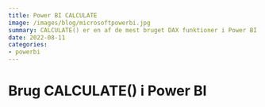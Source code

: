 ```yaml
---
title: Power BI CALCULATE
image: /images/blog/microsoftpowerbi.jpg
summary: CALCULATE() er en af de mest bruget DAX funktioner i Power BI
date: 2022-08-11
categories:
- powerbi
---
```


# Brug CALCULATE() i Power BI